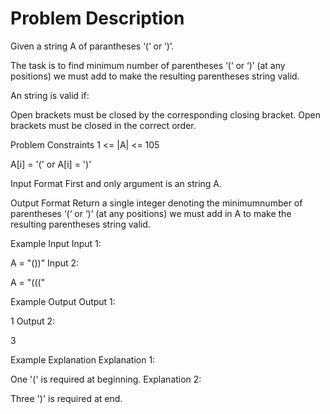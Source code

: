 # Problem Description

Given a string A of parantheses  ‘(‘ or ‘)’.

The task is to find minimum number of parentheses ‘(‘ or ‘)’ (at any positions) we must add to make the resulting parentheses string valid.

An string is valid if:

Open brackets must be closed by the corresponding closing bracket.
Open brackets must be closed in the correct order.


Problem Constraints
1 <= |A| <= 105

A[i] = '(' or A[i] = ')'



Input Format
First and only argument is an string A.



Output Format
Return a single integer denoting the minimumnumber of parentheses ‘(‘ or ‘)’ (at any positions) we must add in A to make the resulting parentheses string valid.



Example Input
Input 1:

 A = "())"
Input 2:

 A = "((("


Example Output
Output 1:

 1
Output 2:

 3


Example Explanation
Explanation 1:

 One '(' is required at beginning.
Explanation 2:

 Three ')' is required at end.
